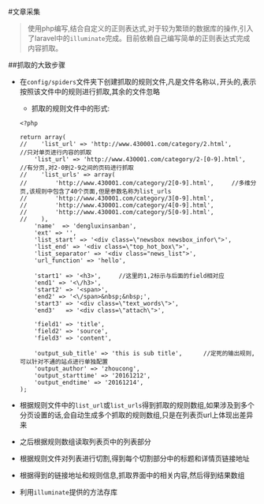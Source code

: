 #文章采集
>使用php编写,结合自定义的正则表达式,对于较为繁琐的数据库的操作,引入了laravel中的`illuminate`完成。目前依赖自己编写简单的正则表达式完成内容抓取。

##抓取的大致步骤
- 在`config/spiders`文件夹下创建抓取的规则文件,凡是文件名称以`,`开头的,表示按照该文件中的规则进行抓取,其余的文件忽略
    - 抓取的规则文件中的形式:
    ```
    <?php
    
    return array(
    //    'list_url' => 'http://www.430001.com/category/2.html',        //只对单页进行内容的抓取
        'list_url' => 'http://www.430001.com/category/2-[0-9].html',    //有分页,对2-0到2-9之间的页码进行抓取
    //    'list_urls' => array(
    //        'http://www.430001.com/category/2[0-9].html',     //多维分页,该规则中包含了40个页面,但是参数名称为list_urls
    //        'http://www.430001.com/category/3[0-9].html',
    //        'http://www.430001.com/category/4[0-9].html',
    //        'http://www.430001.com/category/5[0-9].html',
    //    ),
        'name'  => 'dengluxinsanban',
        'ext' => '',
        'list_start' => '<div class=\"newsbox newsbox_infor\">',
        'list_end' => '<div class=\"top_hot_box\">',
        'list_separator' => '<div class="news_list">',
        'url_function' => 'hello',
    
        'start1' => '<h3>',     //这里的1,2标示与后面的field相对应
        'end1' => '<\/h3>',
        'start2' => '<span>',
        'end2' => '<\/span>&nbsp;&nbsp;',
        'start3' => '<div class=\"text_words\">',
        'end3'   => '<div class=\"attach\">',
    
        'field1' => 'title',
        'field2' => 'source',
        'field3' => 'content',
    
        'output_sub_title' => 'this is sub title',      //定死的输出规则,可以针对不通的站点进行单独配置
        'output_author' => 'zhoucong',
        'output_starttime' => '20161212',
        'output_endtime' => '20161214',
    );
    ```
- 根据规则文件中的`list_url`或`list_urls`得到抓取的规则数组,如果涉及到多个分页设置的话,会自动生成多个抓取的规则数组,只是在列表页url上体现出差异来

- 之后根据规则数组读取列表页中的列表部分
- 根据规则文件对列表进行切割,得到每个切割部分中的标题和详情页链接地址
- 根据得到的链接地址和规则信息,抓取界面中的相关内容,然后得到结果数组
- 利用`illuminate`提供的方法存库